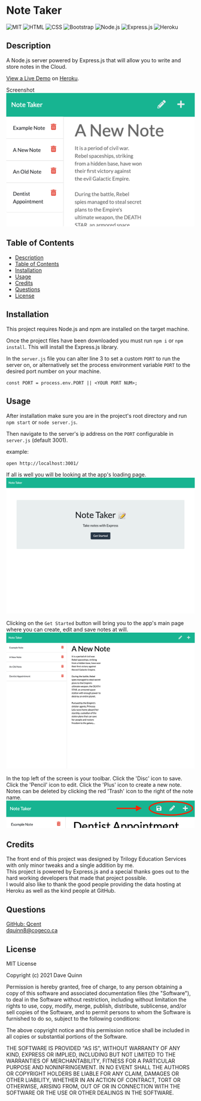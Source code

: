 # Note Taker
 
 ![MIT](https://img.shields.io/badge/License-MIT-orange)  ![HTML](https://img.shields.io/badge/Tech-HTML-lightblue)  ![CSS](https://img.shields.io/badge/Tech-CSS-lightblue)  ![Bootstrap](https://img.shields.io/badge/Tech-Bootstrap-lightblue)  ![Node.js](https://img.shields.io/badge/Tech-Node.js-lightblue)  ![Express.js](https://img.shields.io/badge/Tech-Express.js-lightblue)  ![Heroku](https://img.shields.io/badge/Tech-Heroku-lightblue) 

## Description
A Node.js server powered by Express.js that will allow you to write and store notes in the Cloud.  

[View a Live Demo](https://qcent-note-taker.herokuapp.com/) on [Heroku](https://www.heroku.com/).

Screenshot  
 ![Screenshot Small](./assets/images/app-screenshot-3.png)

## Table of Contents

* [Description](#description)
* [Table of Contents](#table-of-contents)
* [Installation](#installation)
* [Usage](#usage)
* [Credits](#credits)
* [Questions](#questions)
* [License](#license)

## Installation

This project requires Node.js and npm are installed on the target machine.  
  
Once the project files have been downloaded you must run `npm i` or `npm install`. This will install the Express.js library.

In the `server.js` file you can alter line 3 to set a custom `PORT` to run the server on, or alternatively set the process environment variable `PORT` to the desired port number on your machine.
```
const PORT = process.env.PORT || <YOUR PORT NUM>;
```

## Usage

After installation make sure you are in the project's root directory and run `npm start` or `node server.js`. 

Then navigate to the server's ip address on the `PORT` configurable in `server.js` (default 3001). 

example:
```
open http://localhost:3001/
```
 If all is well you will be looking at the app's loading page.
 ![Loading Page](./assets/images/app-screenshot-1.png)

 Clicking on the `Get Started` button will bring you to the app's main page where you can create, edit and save notes at will.
 ![Main Page](./assets/images/app-screenshot-2.png)

 In the top left of the screen is your toolbar. Click the 'Disc' icon to save. Click the 'Pencil' icon to edit.  Click the 'Plus' icon to create a new note.  Notes can be deleted by clicking the red 'Trash' icon to the right of the note name. 
 ![Toolbar](./assets/images/app-screenshot-toolbar.png)

## Credits
The front end of this project was designed by Trilogy Education Services with only minor tweaks and a single addition by me.  
This project is powered by Express.js and a special thanks goes out to the hard working developers that made that project possible.  
I would also like to thank the good people providing the data hosting at Heroku as well as the kind people at GitHub.

## Questions

[GitHub: Qcent](https://github.com/Qcent)  
dquinn8@cogeco.ca

   
## License

MIT License

Copyright (c) 2021 Dave Quinn

Permission is hereby granted, free of charge, to any person obtaining a copy
of this software and associated documentation files (the "Software"), to deal
in the Software without restriction, including without limitation the rights
to use, copy, modify, merge, publish, distribute, sublicense, and/or sell
copies of the Software, and to permit persons to whom the Software is
furnished to do so, subject to the following conditions:

The above copyright notice and this permission notice shall be included in all
copies or substantial portions of the Software.

THE SOFTWARE IS PROVIDED "AS IS", WITHOUT WARRANTY OF ANY KIND, EXPRESS OR
IMPLIED, INCLUDING BUT NOT LIMITED TO THE WARRANTIES OF MERCHANTABILITY,
FITNESS FOR A PARTICULAR PURPOSE AND NONINFRINGEMENT. IN NO EVENT SHALL THE
AUTHORS OR COPYRIGHT HOLDERS BE LIABLE FOR ANY CLAIM, DAMAGES OR OTHER
LIABILITY, WHETHER IN AN ACTION OF CONTRACT, TORT OR OTHERWISE, ARISING FROM,
OUT OF OR IN CONNECTION WITH THE SOFTWARE OR THE USE OR OTHER DEALINGS IN THE
SOFTWARE.
                 

     
